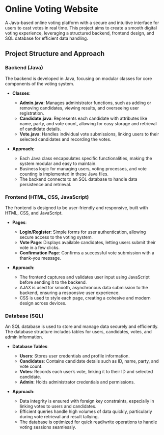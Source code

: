 # Online Voting Website

A Java-based online voting platform with a secure and intuitive interface for users to cast votes in real time. This project aims to create a smooth digital voting experience, leveraging a structured backend, frontend design, and SQL database for efficient data handling.

## Project Structure and Approach

### Backend (Java)

The backend is developed in Java, focusing on modular classes for core components of the voting system. 

- **Classes**:
  - **Admin.java**: Manages administrator functions, such as adding or removing candidates, viewing results, and overseeing user registration.
  - **Candidate.java**: Represents each candidate with attributes like name, party, and vote count, allowing for easy storage and retrieval of candidate details.
  - **Vote.java**: Handles individual vote submissions, linking users to their selected candidates and recording the votes.

- **Approach**:
  - Each Java class encapsulates specific functionalities, making the system modular and easy to maintain.
  - Business logic for managing users, voting processes, and vote counting is implemented in these Java files.
  - The backend connects to an SQL database to handle data persistence and retrieval.

### Frontend (HTML, CSS, JavaScript)

The frontend is designed to be user-friendly and responsive, built with HTML, CSS, and JavaScript.

- **Pages**:
  - **Login/Register**: Simple forms for user authentication, allowing secure access to the voting system.
  - **Vote Page**: Displays available candidates, letting users submit their vote in a few clicks.
  - **Confirmation Page**: Confirms a successful vote submission with a thank-you message.

- **Approach**:
  - The frontend captures and validates user input using JavaScript before sending it to the backend.
  - AJAX is used for smooth, asynchronous data submission to the backend, ensuring a responsive user experience.
  - CSS is used to style each page, creating a cohesive and modern design across devices.

### Database (SQL)

An SQL database is used to store and manage data securely and efficiently. The database structure includes tables for users, candidates, votes, and admin information.

- **Database Tables**:
  - **Users**: Stores user credentials and profile information.
  - **Candidates**: Contains candidate details such as ID, name, party, and vote count.
  - **Votes**: Records each user’s vote, linking it to their ID and selected candidate.
  - **Admin**: Holds administrator credentials and permissions.

- **Approach**:
  - Data integrity is ensured with foreign key constraints, especially in linking votes to users and candidates.
  - Efficient queries handle high volumes of data quickly, particularly during vote retrieval and result tallying.
  - The database is optimized for quick read/write operations to handle voting sessions seamlessly.
